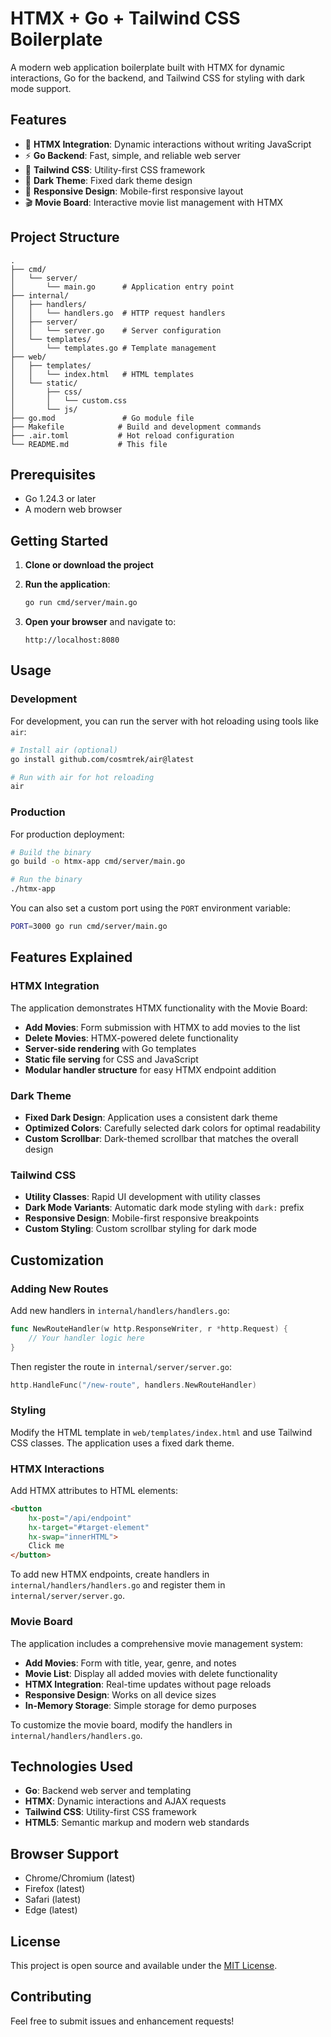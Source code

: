 # HTMX + Go + Tailwind CSS Boilerplate

A modern web application boilerplate built with HTMX for dynamic interactions, Go for the backend, and Tailwind CSS for styling with dark mode support.

## Features

- 🚀 **HTMX Integration**: Dynamic interactions without writing JavaScript
- ⚡ **Go Backend**: Fast, simple, and reliable web server
- 🎨 **Tailwind CSS**: Utility-first CSS framework
- 🌙 **Dark Theme**: Fixed dark theme design
- 📱 **Responsive Design**: Mobile-first responsive layout
- 🎬 **Movie Board**: Interactive movie list management with HTMX

## Project Structure

```
.
├── cmd/
│   └── server/
│       └── main.go      # Application entry point
├── internal/
│   ├── handlers/
│   │   └── handlers.go  # HTTP request handlers
│   ├── server/
│   │   └── server.go    # Server configuration
│   └── templates/
│       └── templates.go # Template management
├── web/
│   ├── templates/
│   │   └── index.html   # HTML templates
│   └── static/
│       ├── css/
│       │   └── custom.css
│       └── js/
├── go.mod               # Go module file
├── Makefile            # Build and development commands
├── .air.toml           # Hot reload configuration
└── README.md           # This file
```

## Prerequisites

- Go 1.24.3 or later
- A modern web browser

## Getting Started

1. **Clone or download the project**

2. **Run the application**:
   ```bash
   go run cmd/server/main.go
   ```

3. **Open your browser** and navigate to:
   ```
   http://localhost:8080
   ```

## Usage

### Development

For development, you can run the server with hot reloading using tools like `air`:

```bash
# Install air (optional)
go install github.com/cosmtrek/air@latest

# Run with air for hot reloading
air
```

### Production

For production deployment:

```bash
# Build the binary
go build -o htmx-app cmd/server/main.go

# Run the binary
./htmx-app
```

You can also set a custom port using the `PORT` environment variable:

```bash
PORT=3000 go run cmd/server/main.go
```

## Features Explained

### HTMX Integration

The application demonstrates HTMX functionality with the Movie Board:

- **Add Movies**: Form submission with HTMX to add movies to the list
- **Delete Movies**: HTMX-powered delete functionality
- **Server-side rendering** with Go templates
- **Static file serving** for CSS and JavaScript
- **Modular handler structure** for easy HTMX endpoint addition

### Dark Theme

- **Fixed Dark Design**: Application uses a consistent dark theme
- **Optimized Colors**: Carefully selected dark colors for optimal readability
- **Custom Scrollbar**: Dark-themed scrollbar that matches the overall design

### Tailwind CSS

- **Utility Classes**: Rapid UI development with utility classes
- **Dark Mode Variants**: Automatic dark mode styling with `dark:` prefix
- **Responsive Design**: Mobile-first responsive breakpoints
- **Custom Styling**: Custom scrollbar styling for dark mode

## Customization

### Adding New Routes

Add new handlers in `internal/handlers/handlers.go`:

```go
func NewRouteHandler(w http.ResponseWriter, r *http.Request) {
    // Your handler logic here
}
```

Then register the route in `internal/server/server.go`:

```go
http.HandleFunc("/new-route", handlers.NewRouteHandler)
```

### Styling

Modify the HTML template in `web/templates/index.html` and use Tailwind CSS classes. The application uses a fixed dark theme.

### HTMX Interactions

Add HTMX attributes to HTML elements:

```html
<button 
    hx-post="/api/endpoint" 
    hx-target="#target-element"
    hx-swap="innerHTML">
    Click me
</button>
```

To add new HTMX endpoints, create handlers in `internal/handlers/handlers.go` and register them in `internal/server/server.go`.

### Movie Board

The application includes a comprehensive movie management system:

- **Add Movies**: Form with title, year, genre, and notes
- **Movie List**: Display all added movies with delete functionality
- **HTMX Integration**: Real-time updates without page reloads
- **Responsive Design**: Works on all device sizes
- **In-Memory Storage**: Simple storage for demo purposes

To customize the movie board, modify the handlers in `internal/handlers/handlers.go`.



## Technologies Used

- **Go**: Backend web server and templating
- **HTMX**: Dynamic interactions and AJAX requests
- **Tailwind CSS**: Utility-first CSS framework
- **HTML5**: Semantic markup and modern web standards

## Browser Support

- Chrome/Chromium (latest)
- Firefox (latest)
- Safari (latest)
- Edge (latest)

## License

This project is open source and available under the [MIT License](LICENSE).

## Contributing

Feel free to submit issues and enhancement requests!
